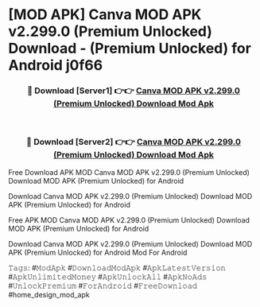 # [MOD APK] Canva MOD APK v2.299.0 (Premium Unlocked) Download - (Premium Unlocked) for Android j0f66



<div align="center">
<h3>🔴 Download [Server1] 👉👉 <a href="https://momento.my/?title=Canva_MOD_APK_v2.299.0_(Premium_Unlocked)_Download">Canva MOD APK v2.299.0 (Premium Unlocked) Download Mod Apk</a></h3><br>

<h3>🔴 Download [Server2] 👉👉 <a href="https://momento.my/?title=Canva_MOD_APK_v2.299.0_(Premium_Unlocked)_Download">Canva MOD APK v2.299.0 (Premium Unlocked) Download Mod Apk</a></h3>
</div>



Free Download APK MOD Canva MOD APK v2.299.0 (Premium Unlocked) Download MOD APK (Premium Unlocked) for Android

Download Canva MOD APK v2.299.0 (Premium Unlocked) Download MOD APK (Premium Unlocked) for Android

Free APK MOD Canva MOD APK v2.299.0 (Premium Unlocked) Download MOD APK (Premium Unlocked) for Android

Download Canva MOD APK v2.299.0 (Premium Unlocked) Download MOD APK (Premium Unlocked) for Android Mod For Android

𝚃𝚊𝚐𝚜: #𝙼𝚘𝚍𝙰𝚙𝚔 #𝙳𝚘𝚠𝚗𝚕𝚘𝚊𝚍𝙼𝚘𝚍𝙰𝚙𝚔 #𝙰𝚙𝚔𝙻𝚊𝚝𝚎𝚜𝚝𝚅𝚎𝚛𝚜𝚒𝚘𝚗 #𝙰𝚙𝚔𝚄𝚗𝚕𝚒𝚖𝚒𝚝𝚎𝚍𝙼𝚘𝚗𝚎𝚢 #𝙰𝚙𝚔𝚄𝚗𝚕𝚘𝚌𝚔𝙰𝚕𝚕 #𝙰𝚙𝚔𝙽𝚘𝙰𝚍𝚜 #𝚄𝚗𝚕𝚘𝚌𝚔𝙿𝚛𝚎𝚖𝚒𝚞𝚖 #𝙵𝚘𝚛𝙰𝚗𝚍𝚛𝚘𝚒𝚍 #𝙵𝚛𝚎𝚎𝙳𝚘𝚠𝚗𝚕𝚘𝚊𝚍 #home_design_mod_apk
